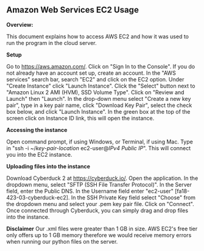 ## Amazon Web Services EC2 Usage


**Overview:**

This document explains how to access AWS EC2 and how it was used to run the program in the cloud server.

**Setup**

Go to https://aws.amazon.com/. Click on "Sign In to the Console". If you do not already have an account set up, create an account. In the "AWS services" search bar, search "EC2" and click on the EC2 option. Under "Create Instance" click "Launch Instance". Click the "Select" button next to "Amazon Linux 2 AMI (HVM), SSD Volume Type". Click on "Review and Launch" then "Launch". In the drop-down menu select "Create a new key pair", type in a key pair name, click "Download Key Pair", select the check box below, and click "Launch Instance". In the green box at the top of the screen click on Instance ID link, this will open the instance.

**Accessing the instance**

Open command prompt, if using Windows, or Terminal, if using Mac. Type in "ssh  -i ~/*key-pair-location*   ec2-user@*IPv4 Public IP*". This will connect you into the EC2 instance.

**Uploading files into the instance**

Download Cyberduck 2 at https://cyberduck.io/. Open the application. In the dropdown menu, select "SFTP (SSH File Transfer Protocol)". In the Server field, enter the Public DNS. In the Username field enter "ec2-user" [fa18-423-03-cyberduck-ec2]. In the SSH Private Key field select "Choose" from the dropdown menu and select your .pem key pair file. Click on "Connect". Once connected through Cyberduck, you can simply drag and drop files into the instance.

**Disclaimer**
Our .xml files were greater than 1 GB in size. AWS EC2's free tier only offers up to 1 GB memory therefore we would receive memory errors when running our python files on the server.
